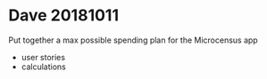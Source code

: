 # Dave 20181011

Put together a max possible spending plan for the Microcensus app
- user stories
- calculations